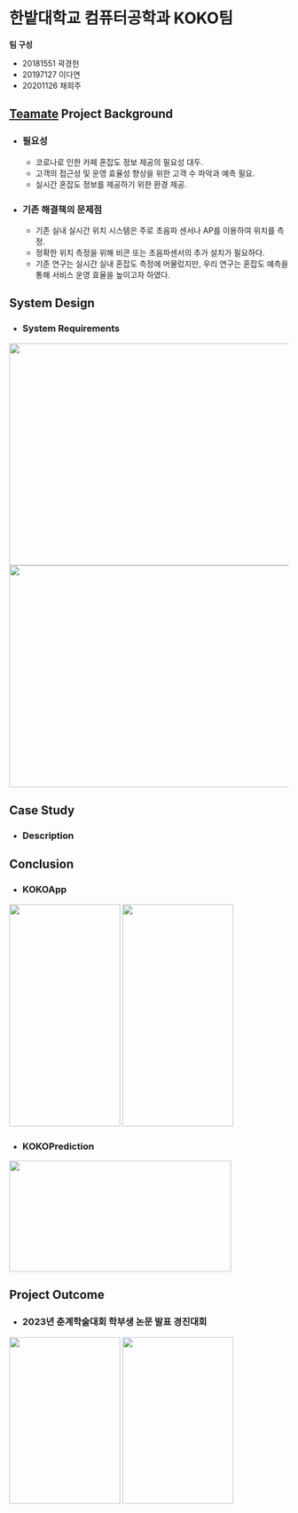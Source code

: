 # 한밭대학교 컴퓨터공학과 KOKO팀

**팀 구성**
- 20181551 곽경헌 
- 20197127 이다연
- 20201126 채희주


## <u>Teamate</u> Project Background
- ### 필요성
  - 코로나로 인한 카페 혼잡도 정보 제공의 필요성 대두.
  - 고객의 접근성 및 운영 효율성 향상을 위한 고객 수 파악과 예측 필요.
  - 실시간 혼잡도 정보를 제공하기 위한 환경 제공.
- ### 기존 해결책의 문제점
  - 기존 실내 실시간 위치 시스템은 주로 초음파 센서나 AP를 이용하여 위치를 측정.
  - 정확한 위치 측정을 위해 비콘 또는 초음파센서의 추가 설치가 필요하다.
  - 기존 연구는 실시간 실내 혼잡도 측정에 머물렀지만, 우리 연구는 혼잡도 예측을 통해 서비스 운영 효율을 높이고자 하였다.

  
## System Design
  - ### System Requirements
  <img src="https://github.com/HBNU-SWUNIV/come-capstone23-koko/assets/77190151/56565382-7ece-451e-9d0a-fa45643257b5" width="750" height="400"/>
  <img src="https://github.com/HBNU-SWUNIV/come-capstone23-koko/assets/77190151/89fa29e6-18f5-4719-8bc6-bd56e43838b7" width="750" height="400"/>

    
## Case Study
  - ### Description

  
## Conclusion
  - ### KOKOApp
  <img src="https://github.com/HBNU-SWUNIV/come-capstone23-koko/assets/77190151/3703b719-57d1-47cd-acef-5af37efdf48a" width="200" height="400"/>  <img src="https://github.com/HBNU-SWUNIV/come-capstone23-koko/assets/77190151/4397376b-fd7c-46d5-a588-b348947ff2de" width="200" height="400"/>
  - ### KOKOPrediction
  <img src="https://github.com/HBNU-SWUNIV/come-capstone23-koko/assets/77190151/cfc18741-0d1d-48b9-b100-2274bb544b3d" width="400" height="200"/>


## Project Outcome
  - ### 2023년 춘계학술대회 학부생 논문 발표 경진대회
  <img src="https://github.com/HBNU-SWUNIV/come-capstone23-koko/assets/77190151/b63feab0-6bd2-4a05-b100-1b0d091aefb0" width="200" height="300"/>  <img src="https://github.com/HBNU-SWUNIV/come-capstone23-koko/assets/77190151/6b139038-283a-48c1-9958-6ef3b4c72f53" width="200" height="300"/>

